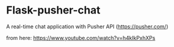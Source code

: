 # Flask-pusher-chat
A real-time chat application with Pusher API (https://pusher.com/)

from here: https://www.youtube.com/watch?v=h4kIkPxhXPs



